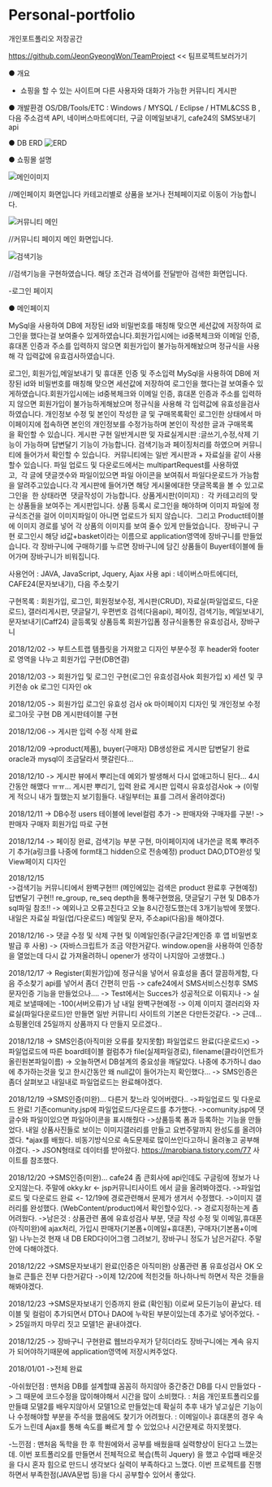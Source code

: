 # Personal-portfolio
개인포트폴리오 저장공간

https://github.com/JeonGyeongWon/TeamProject << 팀프로젝트보러가기



● 개요
- 쇼핑을 할 수 있는 사이트며 다른 사용자와 대화가 가능한 커뮤니티 게시판

● 개발환경 
OS/DB/Tools/ETC : Windows / MYSQL / Eclipse / HTML&CSS B , 
다음 주소검색 API, 네이버스마트에디터, 구글 이메일보내기, cafe24의 SMS보내기 api

● DB ERD 
![ERD](https://user-images.githubusercontent.com/45536211/52761430-ba27c500-3056-11e9-8da2-ac7d1f8fa530.png)

● 쇼핑몰 설명



![메인이미지](https://user-images.githubusercontent.com/45536211/52777052-4a313300-3086-11e9-8ce6-a4d575de3e18.jpg)

//메인페이지 화면입니다 카테고리별로 상품을 보거나 전체페이지로 이동이 가능합니다.

![커뮤니티 메인](https://user-images.githubusercontent.com/45536211/52778302-0b50ac80-3089-11e9-879d-c4f1f0b57ecf.jpg)

//커뮤니티 페이지 메인 화면입니다.

![검색기능](https://user-images.githubusercontent.com/45536211/52778708-f88aa780-3089-11e9-92db-9cccbebc2b14.jpg)

//검색기능을 구현하였습니다. 해당 조건과 검색어를 전달받아 검색한 화면입니다.

-로그인 페이지



● 메인페이지


MySql을 사용하여 DB에 저장된 id와 비밀번호를 매칭해 맞으면 세션값에 저장하여 로그인을 했다는걸 보여줄수 있게하였습니다.회원가입시에는 id중복체크와 이메일 인증, 휴대폰 인증과 주소를 입력하지 않으면 회원가입이 불가능하게해놨으며 정규식을 사용해 각 입력값에 유효검사하였습니다.




로그인, 회원가입,메일보내기 및 휴대폰 인증 및 주소입력	MySql을 사용하여 DB에 저장된 id와 비밀번호를 매칭해 맞으면 세션값에 저장하여 로그인을 했다는걸 보여줄수 있게하였습니다.회원가입시에는 id중복체크와 이메일 인증, 휴대폰 인증과 주소를 입력하지 않으면 회원가입이 불가능하게해놨으며 정규식을 사용해 각 입력값에 유효성을검사하였습니다.
개인정보 수정 및 본인이 작성한 글 및 구매목록확인	로그인한 상태에서 마이페이지에 접속하면 본인의 개인정보를 수정가능하며 본인이 작성한 글과 구매목록을 확인할 수 있습니다.
게시판 구현	일반게시판 및 자료실게시판 :글쓰기,수정,삭제 기능이 가능하며 답변달기 기능이 가능합니다. 검색기능과 페이징처리를 하였으며 커뮤니티에 들어가서 확인할 수 있습니다.  커뮤니티에는 일반 게시판과 + 자료실을 같이 사용할수 있습니다. 파일 업로드 및 다운로드에서는 multipartRequest를 사용하였고,  각 글에 댓글갯수와 파일이있으면 파일 아이콘을 보여줘서 파일다운로드가 가능함을 알려주고있습니다.각 게시판에 들어가면 해당 게시물에대한 댓글목록을 볼 수 있고로그인을  한 상태라면  댓글작성이 가능합니다.
상품게시판(이미지) :  각 카테고리의 맞는 상품들을 보여주는 게시판입니다. 상품 등록시 로그인을 해야하며 이미지 파일에 정규식조건을 걸어 이미지파일이 아니면 업로드가 되지 않습니다.  그리고 Product테이블에 이미지 경로를 넣어 각 상품의 이미지를 보여 줄수 있게 만들었습니다. 
장바구니 구현	로그인시 해당 id값+basket이라는 이름으로 application영역에 장바구니를 만들었습니다. 각 장바구니에 구매하기를 누르면 장바구니에 담긴 상품들이 Buyer테이블에 들어가며 장바구니가 비워집니다.


사용언어 : JAVA, JavaScript, Jquery, Ajax
사용 api : 네이버스마트에디터, CAFE24(문자보내기), 다음 주소찾기 

구현목록 : 회원가입, 로그인, 회원정보수정, 게시판(CRUD), 자료실(파일업로드, 다운로드), 갤러리게시판, 댓글달기, 우편번호 검색(다음api), 페이징,
검색기능, 
메일보내기, 문자보내기(Caff24) 글등록및 상품등록 회원가입폼 정규식을통한 유효성검사, 장바구니

2018/12/02
-> 부트스트랩 템플릿을 가져왔고 디자인 부분수정 후 header와 footer로 영역을 나누고 회원가입 구현(DB연결)

2018/12/03
-> 회원가입 및 로그인 구현(로그인 유효성검사ok 회원가입 x) 세션 및 쿠키전송 ok 로그인 디자인 ok 

2018/12/05
-> 회원가입 로그인 유효성 검사 ok 마이페이지 디자인 및 개인정보 수정 로그아웃 구현 DB 게시판테이블 구현

2018/12/06
-> 게시판 입력 수정 삭제 완료 

2018/12/09 
->product(제품), buyer(구매자) DB생성완료 게시판 답변달기 완료 oracle과 mysql이 조금달라서 햇갈린다...

2018/12/10
-> 게시판 뷰에서 뿌리는데 예외가 발생해서 다시 없애고하니 된다... 4시간동안 해맸다 ㅠㅠ... 게시판 뿌리기, 입력 완료 게시판 입력시 유효성검사ok
-> (이렇게 적으니 내가 뭘했는지 보기힘들다. 내일부터는 표를 그려서 올려야겠다)

2018/12/11
-> DB수정 users 테이블에 level컬럼 추가 -> 판매자와 구매자를 구분! -> 판매자 구매자 회원가입 따로 구현

2018/12/14
-> 페이징 완료, 검색기능 부분 구현, 마이페이지에 내가쓴글 목록 뿌려주기 추가(a링크를 나중에 form태그 hidden으로 전송예정) product DAO,DTO완성
및 View페이지 디자인 

2018/12/15  
->검색기능 커뮤니티에서 완벽구현!!! (메인에있는 검색은 product 완료후 구현예정) 답변달기 구현!! re_group, re_seq depth을 통해구현했음,
댓글달기 구현 및 DB추가  sql파일 참조!! 
-> 예외나고 오류고친다고 오늘 8시간정도했는데 3개기능밖에 못했다. 내일은 자료실 파일(업/다운로드) 메일및 문자, 주소api(다음)을 해야겠다.

2018/12/16
->  댓글 수정 및 삭제 구현 및 이메일인증(구글2단계인증 후 앱 비밀번호 발급 후 사용) 
->  (자바스크립트가 조금 약한거같다. window.open을 사용하여 인증창을 열었는데 다시 값 가져올려하니 opener가 생각이 나지않아 고생했다..)

2018/12/17
-> Register(회원가입)에 정규식을 넣어서 유효성을 좀더 깔끔하게함, 다음 주소찾기 api를 넣어서 좀더 간편히 만듬
-> cafe24에서 SMS서비스신청후 SMS문자인증 기능을 만들었으나.... -> Test에서는 Succes가 성공적으로 이뤄지나
-> 실제로 보낼때에는 -100(서버오류)가 남 내일 완벽구현예정
-> 이제 이미지 갤러리와 자료실(파일다운로드)만 만들면 일반 커뮤니티 사이트의 기본은 다만든것같다.
-> 근데... 쇼핑몰인데 25일까지 상품까지 다 만들지 모르겠다..

2018/12/18
-> SMS인증(아직미완 오류를 찾지못함) 파일업로드 완료(다운로드x)
-> 파일업로드에 따른 board테이블 컬럼추가 file(실제파일경로), filename(클라이언트가올린원본파일이름) 
-> 오늘하면서 DB설계의 중요성을 깨달았다. 나중에 추가하니 dao에 추가하는것을 잊고 한시간동안 왜 null값이 들어가는지 확인했다...
-> SMS인증은 좀더 살펴보고 내일내로 파일업로드는 완료해야겠다.

2018/12/19
->SMS인증(미완)... 다른거 찾느라 잊어버렸다..
->파일업로드 및 다운로드 완료! 기존comunity.jsp에 파일업로드/다운로드를 추가했다.
->comunity.jsp에 댓글수와 파일이있으면 파일아이콘을 표시해줬다
->상품등록 폼과 등록하는 기능을 만들었다. 내일 상품사진들로 보이는 이미지갤러리를 만들고 요번주말까지 완성도를 올려야겠다.
*ajax를 배웠다. 비동기방식으로 속도문제로 많이쓰인다고하니 올려놓고 공부해야겠다.
-> JSON형태로 데이터를 받아왔다. https://marobiana.tistory.com/77 사이트를 참조했다.

2018/12/20
->SMS인증(미완)... cafe24 좀 큰회사에 api인데도 구글링에 정보가 나오지않는다. 주말에 okky.kr <- jsp커뮤니티사이트 에서 글을 올려봐야겠다.
->파일업로드 및 다운로드 완료 <- 12/19에 경로관련해서 문제가 생겨서 수정했다. 
->이미지 갤러리를 완성했다. (WebContent/product)에서 확인할수있다. -> 경로지정하는게 좀 어려웠다.
->남은것 : 상품관련 폼에 유효성검사 부분, 댓글 작성 수정 및 이메일,휴대폰(아직미완)에 ajax처리, 가입시 판매자(기본폼+이메일+휴대폰), 
구매자(기본폼+이메일) 나누는것 현재 내 DB ERD다이어그램 그려보기, 장바구니 정도가 남은거같다. 주말안에 다해야겠다.

2018/12/22
->SMS문자보내기 완료(인증은 아직미완) 상품관련 폼 유효성검사 OK 오늘로 큰틀은 전부 다한거같다
->이제 12/20에 적힌것들 하나하나씩 하면서 작은 것들을 해봐야겠다.

2018/12/23
->SMS문자보내기 인증까지 완료 (확인됨) 이로써 모든기능이 끝났다. 테이블 및 컬럼이 추가되면서 DTO나 DAO에 누락된 부분이있는데 추가로 넣어주었다.
-> 25일까지 마무리 짓고 모델1은 끝내야겠다.

2018/12/25
-> 장바구니 구현완료 웹브라우저가 닫히더라도 장바구니에는 계속 유지가 되어야하기때문에 application영역에 저장시켜주었다. 

2018/01/01
->전체 완료



-아쉬웠던점 : 맨처음 DB를 설계할떄 꼼꼼히 하지않아 중간중간 DB를 다시 만들었다 -> 그 때문에 코드수정을 많이해야해서 시간을 많이 소비했다.
           : 처음 개인포트폴리오를 만들떄 모델2를 배우지않아서 모델1으로 만들었는데 확실히 추후 내가 넣고싶은 기능이나 수정해야할 부분을 주석을 했음에도 찾기가 어려웠다.
           : 이메일이나 휴대폰의 경우 속도가 느린데 Ajax를 통해 속도를 빠르게 할 수 있었으나 시간문제로 하지못했다.

-느낀점     : 맨처음 독학을 한 후 학원에와서 공부를 배웠을때 실력향상이 된다고 느꼈는데. 이번 포트폴리오를 만들면서 전체적으로 복습(특히 Jquery)
            을 했고 수업때 배운것을 다시 혼자 힘으로 만드니 생각보다 실력이 부족하다고 느꼈다. 이번 프로젝트를 진행하면서 부족한점(JAVA문법 등)을
            다시 공부할수 있어서 좋았다.
            
          
